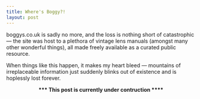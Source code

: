 ```yaml
---
title: Where's Boggy?!
layout: post
---
```


boggys.co.uk is sadly no more, and the loss is nothing short of catastrophic — the site was host to a plethora of vintage lens manuals (amongst many other wonderful things), all made freely available as a curated public resource.

When things like this happen, it makes my heart bleed — mountains of irreplaceable information just suddenly blinks out of existence and is hoplessly lost forever.

<center><b>*** This post is currently under contruction ****</b></center>














